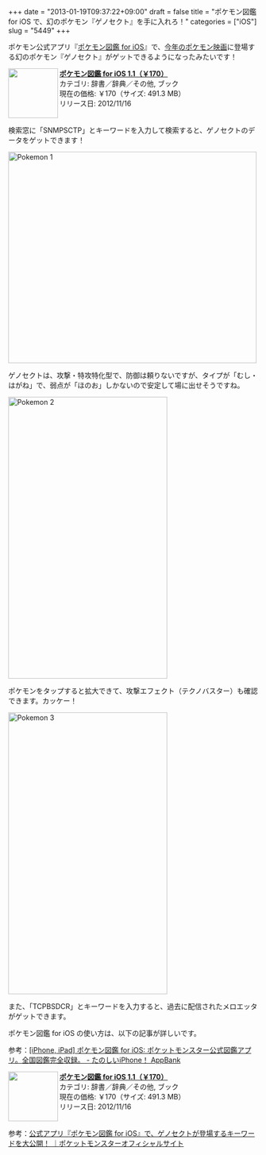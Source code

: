 +++
date = "2013-01-19T09:37:22+09:00"
draft = false
title = "ポケモン図鑑 for iOS で、幻のポケモン『ゲノセクト』を手に入れろ！"
categories = ["iOS"]
slug = "5449"
+++

ポケモン公式アプリ『<a href="http://www.pokemon.co.jp/ex/pokedex/ja/" target="_blank">ポケモン図鑑 for iOS</a>』で、<a href="http://www.pokemon-movie.jp/" target="_blank">今年のポケモン映画</a>に登場する幻のポケモン『ゲノセクト』がゲットできるようになったみたいです！

<a href="https://itunes.apple.com/jp/app/id573135437?mt=8&uo=4&at=11l3RT" target="_blank" rel="nofollow"><img width="100" class="alignleft application-icon" align="left" src="http://a1895.phobos.apple.com/us/r1000/062/Purple/v4/62/35/17/62351728-9b00-72f8-348b-0bd2f7ea03f4/mzm.gcigjdpj.100x100-75.png"></a><strong> <a href="https://itunes.apple.com/jp/app/id573135437?mt=8&uo=4&at=11l3RT" target="_blank">ポケモン図鑑 for iOS 1.1（￥170）</a></strong><br> カテゴリ: 辞書／辞典／その他, ブック<br> 現在の価格: ￥170（サイズ: 491.3 MB）<br> リリース日: 2012/11/16<br style="clear: both;">

検索窓に「SNMPSCTP」とキーワードを入力して検索すると、ゲノセクトのデータをゲットできます！

<img class="align-center" src="/images/2013/01/pokemon_1.png" alt="Pokemon 1" title="pokemon_1.png" border="0" width="500" height="426" />

ゲノセクトは、攻撃・特攻特化型で、防御は頼りないですが、タイプが「むし・はがね」で、弱点が「ほのお」しかないので安定して場に出せそうですね。

<img class="align-center" src="/images/2013/01/pokemon_2.png" alt="Pokemon 2" title="pokemon_2.png" border="0" width="320" height="568" />

ポケモンをタップすると拡大できて、攻撃エフェクト（テクノバスター）も確認できます。カッケー！

<img class="align-center" src="/images/2013/01/pokemon_3.png" alt="Pokemon 3" title="pokemon_3.png" border="0" width="320" height="568" />

また、「TCPBSDCR」とキーワードを入力すると、過去に配信されたメロエッタがゲットできます。

ポケモン図鑑 for iOS の使い方は、以下の記事が詳しいです。

参考：<a href="http://www.appbank.net/2012/11/16/iphone-application/505331.php" target="_blank">[iPhone, iPad] ポケモン図鑑 for iOS: ポケットモンスター公式図鑑アプリ。全国図鑑完全収録。 - たのしいiPhone！ AppBank</a>

<a href="https://itunes.apple.com/jp/app/id573135437?mt=8&uo=4&at=11l3RT" target="_blank" rel="nofollow"><img width="100" class="alignleft application-icon" align="left" src="http://a1895.phobos.apple.com/us/r1000/062/Purple/v4/62/35/17/62351728-9b00-72f8-348b-0bd2f7ea03f4/mzm.gcigjdpj.100x100-75.png"></a><strong> <a href="https://itunes.apple.com/jp/app/id573135437?mt=8&uo=4&at=11l3RT" target="_blank">ポケモン図鑑 for iOS 1.1（￥170）</a></strong><br> カテゴリ: 辞書／辞典／その他, ブック<br> 現在の価格: ￥170（サイズ: 491.3 MB）<br> リリース日: 2012/11/16<br style="clear: both;">

参考：<a href="http://www.pokemon.co.jp/info/2013/01/130118_g01.html" target="_blank">公式アプリ『ポケモン図鑑 for iOS』で、ゲノセクトが登場するキーワードを大公開！ ｜ポケットモンスターオフィシャルサイト</a>
